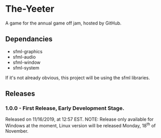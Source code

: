 # The-Yeeter
A game for the annual game off jam, hosted by GitHub.

## Dependancies
- sfml-graphics
- sfml-audio
- sfml-window
- sfml-system

If it's not already obvious, this project will be using the sfml libraries.

## Releases
### 1.0.0 - First Release, Early Development Stage.
Released on 11/16/2019, at 12:57 EST.
NOTE: Release only available for Windows at the moment, Linux version will be released Monday, 18<sup>th</sup> of November.
